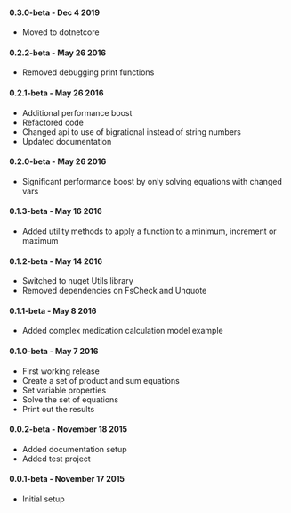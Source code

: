 #### 0.3.0-beta - Dec 4 2019
* Moved to dotnetcore

#### 0.2.2-beta - May 26 2016
* Removed debugging print functions

#### 0.2.1-beta - May 26 2016
* Additional performance boost
* Refactored code
* Changed api to use of bigrational instead of string numbers
* Updated documentation

#### 0.2.0-beta - May 26 2016
* Significant performance boost by only solving equations with changed vars

#### 0.1.3-beta - May 16 2016
* Added utility methods to apply a function to a minimum, increment or maximum

#### 0.1.2-beta - May 14 2016
* Switched to nuget Utils library
* Removed dependencies on FsCheck and Unquote

#### 0.1.1-beta - May 8 2016
* Added complex medication calculation model example

#### 0.1.0-beta - May 7 2016
* First working release
* Create a set of product and sum equations
* Set variable properties 
* Solve the set of equations
* Print out the results

#### 0.0.2-beta - November 18 2015
* Added documentation setup
* Added test project

#### 0.0.1-beta - November 17 2015
* Initial setup